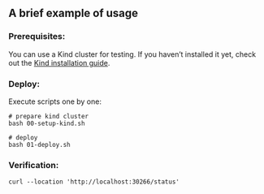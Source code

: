 ## A brief example of usage

### Prerequisites:

You can use a Kind cluster for testing. If you haven’t installed it yet, check out the [Kind installation guide](https://kind.sigs.k8s.io/).

### Deploy:

Execute scripts one by one:
```
# prepare kind cluster
bash 00-setup-kind.sh

# deploy 
bash 01-deploy.sh
```

### Verification:

```
curl --location 'http://localhost:30266/status'
```
